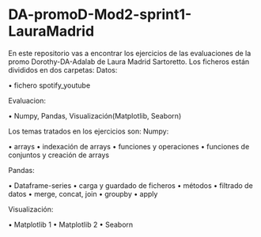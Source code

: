 # DA-promoD-Mod2-sprint1-LauraMadrid

En este repositorio vas a encontrar los ejercicios de las evaluaciones de la promo Dorothy-DA-Adalab de Laura Madrid Sartoretto.
Los ficheros están divididos en dos carpetas:
Datos:

  •	fichero spotify_youtube

Evaluacion:

  •	Numpy, Pandas, Visualización(Matplotlib, Seaborn)

Los temas tratados en los ejercicios son: Numpy:

  •	arrays
  •	indexación de arrays
  •	funciones y operaciones
  •	funciones de conjuntos y creación de arrays

Pandas:

  •	Dataframe-series
  •	carga y guardado de ficheros
  •	métodos
  •	filtrado de datos
  •	merge, concat, join
  •	groupby
  •	apply

Visualización:

  •	Matplotlib 1
  •	Matplotlib 2
  •	Seaborn

